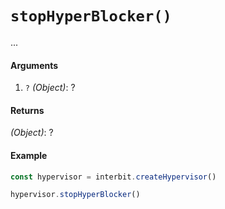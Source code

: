 # `stopHyperBlocker()`

...

#### Arguments

1. `?` *(Object)*: ?


#### Returns

*(Object)*: ?


#### Example

```js
const hypervisor = interbit.createHypervisor()

hypervisor.stopHyperBlocker()
```

